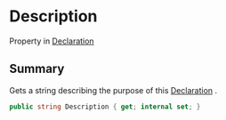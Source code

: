 # Description

Property in [Declaration](./)

## Summary

Gets a string describing the purpose of this [Declaration](./) .

```csharp
public string Description { get; internal set; }
```

